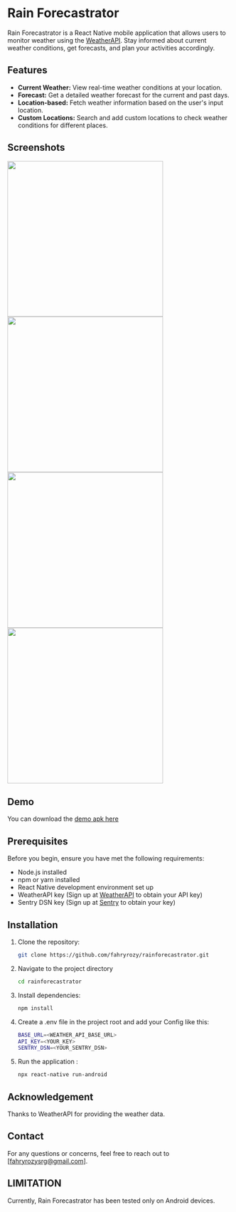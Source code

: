 # Rain Forecastrator

Rain Forecastrator is a React Native mobile application that allows users to monitor weather using the [WeatherAPI](https://www.weatherapi.com). Stay informed about current weather conditions, get forecasts, and plan your activities accordingly.

## Features

- **Current Weather:** View real-time weather conditions at your location.
- **Forecast:** Get a detailed weather forecast for the current and past days.
- **Location-based:** Fetch weather information based on the user's input location.
- **Custom Locations:** Search and add custom locations to check weather conditions for different places.

## Screenshots

<img src="https://firebasestorage.googleapis.com/v0/b/myportfolio-frs.appspot.com/o/rainforecastrator%2Fhome-day.png?alt=media&token=f832a477-47e9-4723-b641-a6710395542c" width="auto" height="350px"/> <img src="https://firebasestorage.googleapis.com/v0/b/myportfolio-frs.appspot.com/o/rainforecastrator%2Fhome-night.png?alt=media&token=deb9598c-aef3-4ffe-8fbf-ac6c7209b41a" width="auto" height="350px"/> <img src="https://firebasestorage.googleapis.com/v0/b/myportfolio-frs.appspot.com/o/rainforecastrator%2Fsearch-query.png?alt=media&token=cf5cb9fe-fdf4-4f58-aa07-00219065e0b2" width="auto" height="350px"/> <img src="https://firebasestorage.googleapis.com/v0/b/myportfolio-frs.appspot.com/o/rainforecastrator%2Fsearch-page.png?alt=media&token=fda160cc-a9d9-4e62-942a-e10cd5c26f4d" width="auto" height="350px"/>

## Demo

You can download the [demo apk here](https://drive.google.com/file/d/1ijDuD43koG_zIFAdvwzKlEeM7FNS6uob/view?usp=sharing)

## Prerequisites

Before you begin, ensure you have met the following requirements:

- Node.js installed
- npm or yarn installed
- React Native development environment set up
- WeatherAPI key (Sign up at [WeatherAPI](https://www.weatherapi.com) to obtain your API key)
- Sentry DSN key (Sign up at [Sentry](https://sentry.io) to obtain your key)

## Installation

1. Clone the repository:

   ```bash
   git clone https://github.com/fahryrozy/rainforecastrator.git

   ```

2. Navigate to the project directory

   ```bash
   cd rainforecastrator

   ```

3. Install dependencies:

   ```bash
   npm install

   ```

4. Create a .env file in the project root and add your Config like this:

   ```bash
   BASE_URL=<WEATHER_API_BASE_URL>
   API_KEY=<YOUR_KEY>
   SENTRY_DSN=<YOUR_SENTRY_DSN>

   ```

5. Run the application :

   ```bash
   npx react-native run-android

   ```

## Acknowledgement

Thanks to WeatherAPI for providing the weather data.

## Contact

For any questions or concerns, feel free to reach out to [fahryrozysrg@gmail.com].

## LIMITATION

Currently, Rain Forecastrator has been tested only on Android devices.
